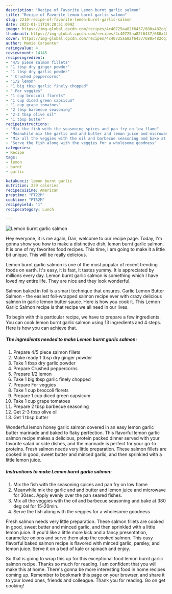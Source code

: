 ```yaml
---
description: "Recipe of Favorite Lemon burnt garlic salmon"
title: "Recipe of Favorite Lemon burnt garlic salmon"
slug: 2210-recipe-of-favorite-lemon-burnt-garlic-salmon
date: 2022-01-11T19:20:51.099Z
image: https://img-global.cpcdn.com/recipes/4c40725aa82f6437/680x482cq70/lemon-burnt-garlic-salmon-recipe-main-photo.jpg
thumbnail: https://img-global.cpcdn.com/recipes/4c40725aa82f6437/680x482cq70/lemon-burnt-garlic-salmon-recipe-main-photo.jpg
cover: https://img-global.cpcdn.com/recipes/4c40725aa82f6437/680x482cq70/lemon-burnt-garlic-salmon-recipe-main-photo.jpg
author: Mamie Carpenter
ratingvalue: 4
reviewcount: 14145
recipeingredient:
- "4/5 piece salmon fillets"
- "1 tbsp dry ginger powder"
- "1 tbsp dry garlic powder"
- " Crushed peppercorns"
- "1/2 lemon"
- "1 big tbsp garlic finely chopped"
- " For veggies"
- "1 cup broccoli florets"
- "1 cup diced green capsicum"
- "1 cup grape tomatoes"
- "2 tbsp barbecue seasoning"
- "2-3 tbsp olive oil"
- "1 tbsp butter"
recipeinstructions:
- "Mix the fish with the seasoning spices and pan fry on low flame"
- "Meanwhile mix the garlic and and butter and lemon juice and microwave for 30sec. Apply evenly over the pan seared fishes."
- "Mix all the veggies with the oil and barbecue seasoning and bake at 380 deg cel for 15-20min."
- "Serve the fish along with the veggies for a wholesome goodness"
categories:
- Recipe
tags:
- lemon
- burnt
- garlic

katakunci: lemon burnt garlic 
nutrition: 239 calories
recipecuisine: American
preptime: "PT22M"
cooktime: "PT52M"
recipeyield: "1"
recipecategory: Lunch

---
```



![Lemon burnt garlic salmon](https://img-global.cpcdn.com/recipes/4c40725aa82f6437/680x482cq70/lemon-burnt-garlic-salmon-recipe-main-photo.jpg)

Hey everyone, it is me again, Dan, welcome to our recipe page. Today, I'm gonna show you how to make a distinctive dish, lemon burnt garlic salmon. It is one of my favorites food recipes. This time, I am going to make it a little bit unique. This will be really delicious.

Lemon burnt garlic salmon is one of the most popular of recent trending foods on earth. It's easy, it is fast, it tastes yummy. It is appreciated by millions every day. Lemon burnt garlic salmon is something which I have loved my entire life. They are nice and they look wonderful.

Salmon baked in foil is a smart technique that ensures. Garlic Lemon Butter Salmon - the easiest foil-wrapped salmon recipe ever with crazy delicious salmon in garlic lemon butter sauce. Here is how you cook it. This Lemon Garlic Salmon recipe is that recipe we all need in our lives.


To begin with this particular recipe, we have to prepare a few ingredients. You can cook lemon burnt garlic salmon using 13 ingredients and 4 steps. Here is how you can achieve that.

<!--inarticleads1-->

##### The ingredients needed to make Lemon burnt garlic salmon:

1. Prepare 4/5 piece salmon fillets
1. Make ready 1 tbsp dry ginger powder
1. Take 1 tbsp dry garlic powder
1. Prepare  Crushed peppercorns
1. Prepare 1/2 lemon
1. Take 1 big tbsp garlic finely chopped
1. Prepare  For veggies
1. Take 1 cup broccoli florets
1. Prepare 1 cup diced green capsicum
1. Take 1 cup grape tomatoes
1. Prepare 2 tbsp barbecue seasoning
1. Get 2-3 tbsp olive oil
1. Get 1 tbsp butter


Wonderful lemon honey garlic salmon covered in an easy lemon garlic butter marinade and baked to flaky perfection. This flavorful lemon garlic salmon recipe makes a delicious, protein packed dinner served with your favorite salad or side dishes, and the marinade is perfect for your go-to proteins. Fresh salmon needs very little preparation. These salmon fillets are cooked in good, sweet butter and minced garlic, and then sprinkled with a little lemon juice. 

<!--inarticleads2-->

##### Instructions to make Lemon burnt garlic salmon:

1. Mix the fish with the seasoning spices and pan fry on low flame
1. Meanwhile mix the garlic and and butter and lemon juice and microwave for 30sec. Apply evenly over the pan seared fishes.
1. Mix all the veggies with the oil and barbecue seasoning and bake at 380 deg cel for 15-20min.
1. Serve the fish along with the veggies for a wholesome goodness


Fresh salmon needs very little preparation. These salmon fillets are cooked in good, sweet butter and minced garlic, and then sprinkled with a little lemon juice. If you&#39;d like a little more kick and a fancy presentation, caramelize onions and serve them atop the cooked salmon. This easy flavorful baked salmon recipe is flavored with minced garlic, parsley, and lemon juice. Serve it on a bed of kale or spinach and enjoy. 

So that is going to wrap this up for this exceptional food lemon burnt garlic salmon recipe. Thanks so much for reading. I am confident that you will make this at home. There's gonna be more interesting food in home recipes coming up. Remember to bookmark this page on your browser, and share it to your loved ones, friends and colleague. Thank you for reading. Go on get cooking!
